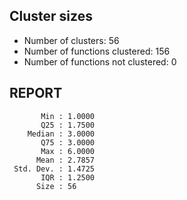 ## Cluster sizes
* Number of clusters: 56
* Number of functions clustered: 156
* Number of functions not clustered: 0

## REPORT
```
       Min : 1.0000
       Q25 : 1.7500
    Median : 3.0000
       Q75 : 3.0000
       Max : 6.0000
      Mean : 2.7857
 Std. Dev. : 1.4725
       IQR : 1.2500
      Size : 56
```